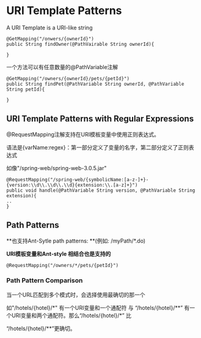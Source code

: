 # URI Template Patterns

A URI Template is a URI-like string

```
@GetMapping("/onwers/{ownerId}")
public String findOwner(@PathVairable String ownerId){

}
```

一个方法可以有任意数量的@PathVariable注解

```
@GetMapping("/owners/{ownerId}/pets/{petId}")
public String findPet(@PathVariable String ownerId, @PathVariable String petId){

}
```

## URI Template Patterns with Regular Expressions

@RequestMapping注解支持在URI模板变量中使用正则表达式。

语法是{varName:regex}：第一部分定义了变量的名字，第二部分定义了正则表达式

如像"/spring-web/spring-web-3.0.5.jar"

```
@RequestMapping("/spring-web/{symbolicName:[a-z-]+}-{version:\\d\\.\\d\\.\\d}{extension:\\.[a-z]+}")
public void handle(@PathVariable String version, @PathVariable String extension){
..
}
```

## Path Patterns

**也支持Ant-Sytle path patterns: **\(例如: /myPath/\*.do\)

**URI模板变量和Ant-style 相结合也是支持的**

```
@RequestMapping("/owners/*/pets/{petId}")
```

### Path Pattern Comparison

当一个URL匹配到多个模式时，会选择使用最确切的那一个

如"/hotels/{hotel}/\*" 有一个URI变量和一个通配符 与 “/hotels/{hotel}/\*\*” 有一个URI变量和两个通配符。那么“/hotels/{hotel}/\*” 比

“/hotels/{hotel}/\*\*”更确切。

